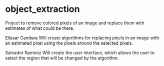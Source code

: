 # object_extraction
Project to remove colored pixels of an image and replace them with estimates of what could be there.

Eliasar Gandara
  Will create algorithms for replacing pixels in an image with an estimated pixel using the 
  pixels around the selected pixels. 
  
Salvador Ramirez
  Will create the user interface, which allows the user to select the region that will be 
  changed by the algorithm.
